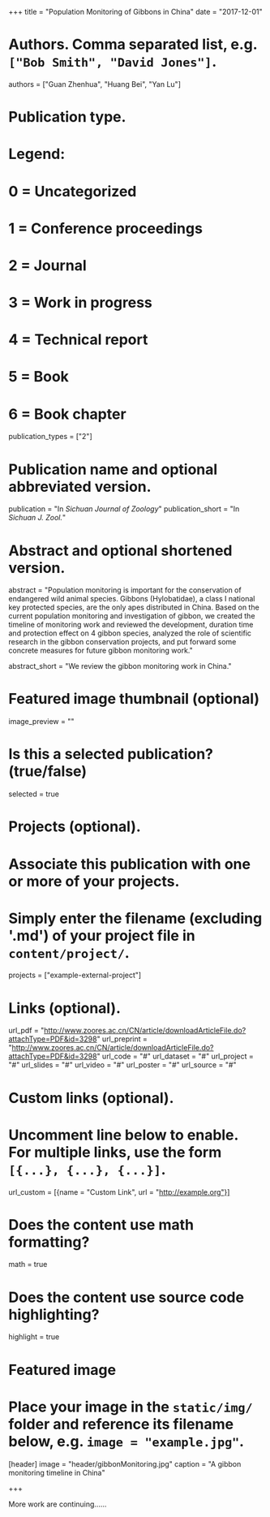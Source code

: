 +++
title = "Population Monitoring of Gibbons in China"
date = "2017-12-01"

# Authors. Comma separated list, e.g. `["Bob Smith", "David Jones"]`.
authors = ["Guan Zhenhua", "Huang Bei", "Yan Lu"]

# Publication type.
# Legend:
# 0 = Uncategorized
# 1 = Conference proceedings
# 2 = Journal
# 3 = Work in progress
# 4 = Technical report
# 5 = Book
# 6 = Book chapter
publication_types = ["2"]

# Publication name and optional abbreviated version.
publication = "In *Sichuan Journal of Zoology*"
publication_short = "In *Sichuan J. Zool.*"

# Abstract and optional shortened version.
abstract = "Population monitoring is important for the conservation of endangered wild animal species. Gibbons (Hylobatidae), a class Ⅰ national key protected species, are the only apes distributed in China. Based on the current population monitoring and investigation of gibbon, we created the timeline of monitoring work and reviewed the development, duration time and protection effect on 4 gibbon species, analyzed the role of scientific research in the gibbon conservation projects, and put forward some concrete measures for future gibbon monitoring work."

abstract_short = "We review the gibbon monitoring work in China."

# Featured image thumbnail (optional)
image_preview = ""

# Is this a selected publication? (true/false)
selected = true

# Projects (optional).
#   Associate this publication with one or more of your projects.
#   Simply enter the filename (excluding '.md') of your project file in `content/project/`.
projects = ["example-external-project"]

# Links (optional).
url_pdf = "http://www.zoores.ac.cn/CN/article/downloadArticleFile.do?attachType=PDF&id=3298"
url_preprint = "http://www.zoores.ac.cn/CN/article/downloadArticleFile.do?attachType=PDF&id=3298"
url_code = "#"
url_dataset = "#"
url_project = "#"
url_slides = "#"
url_video = "#"
url_poster = "#"
url_source = "#"

# Custom links (optional).
#   Uncomment line below to enable. For multiple links, use the form `[{...}, {...}, {...}]`.
url_custom = [{name = "Custom Link", url = "http://example.org"}]

# Does the content use math formatting?
math = true

# Does the content use source code highlighting?
highlight = true

# Featured image
# Place your image in the `static/img/` folder and reference its filename below, e.g. `image = "example.jpg"`.
[header]
image = "header/gibbonMonitoring.jpg"
caption = "A gibbon monitoring timeline in China"

+++

More work are continuing......
